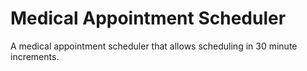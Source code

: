 # Medical Appointment Scheduler
A medical appointment scheduler that allows scheduling in 30 minute increments.
